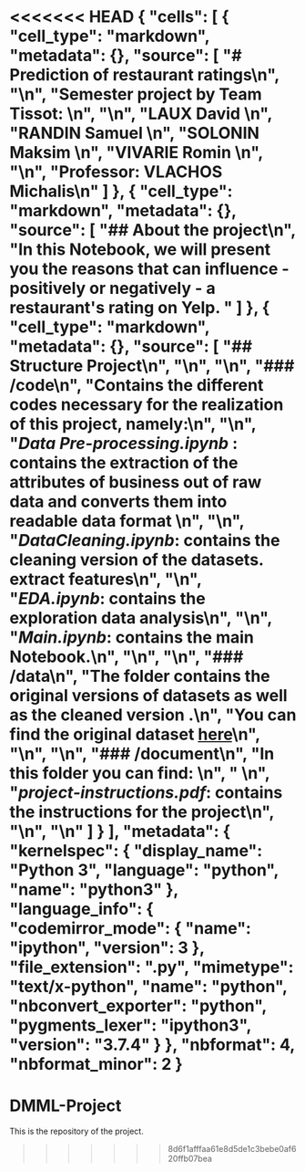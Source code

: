 <<<<<<< HEAD
{
 "cells": [
  {
   "cell_type": "markdown",
   "metadata": {},
   "source": [
    "# Prediction of restaurant ratings\n",
    "\n",
    "Semester project by Team Tissot:   \n",
    "\n",
    "**LAUX** David  \n",
    "**RANDIN** Samuel  \n",
    "**SOLONIN** Maksim  \n",
    "**VIVARIE** Romin  \n",
    "\n",
    "Professor: **VLACHOS** Michalis\n"
   ]
  },
  {
   "cell_type": "markdown",
   "metadata": {},
   "source": [
    "## About the project\n",
    "In this Notebook, we will present you the reasons that can influence - positively or negatively - a restaurant's rating on Yelp. "
   ]
  },
  {
   "cell_type": "markdown",
   "metadata": {},
   "source": [
    "## Structure Project\n",
    "\n",
    "\n",
    "### /code\n",
    "Contains the different codes necessary for the realization of this project, namely:\n",
    "\n",
    "***Data Pre-processing.ipynb*** : contains the extraction of the attributes of business out of raw data and converts them into readable data format \n",
    "\n",
    "***DataCleaning.ipynb***: contains the cleaning version of the datasets. extract features\n",
    "\n",
    "***EDA.ipynb***: contains the exploration data analysis\n",
    "\n",
    "***Main.ipynb***: contains the main Notebook.\n",
    "\n",
    "\n",
    "### /data\n",
    "The folder contains the original versions of datasets as well as the cleaned version .\n",
    "You can find the original dataset [here](https://www.yelp.com/dataset/challenge)\n",
    "\n",
    "\n",
    "### /document\n",
    "In this folder you can find: \n",
    "  \n",
    "***project-instructions.pdf***: contains the instructions for the project\n",
    "\n",
    "\n"
   ]
  }
 ],
 "metadata": {
  "kernelspec": {
   "display_name": "Python 3",
   "language": "python",
   "name": "python3"
  },
  "language_info": {
   "codemirror_mode": {
    "name": "ipython",
    "version": 3
   },
   "file_extension": ".py",
   "mimetype": "text/x-python",
   "name": "python",
   "nbconvert_exporter": "python",
   "pygments_lexer": "ipython3",
   "version": "3.7.4"
  }
 },
 "nbformat": 4,
 "nbformat_minor": 2
}
=======
# DMML-Project
This is the repository of the project.
>>>>>>> 8d6f1afffaa61e8d5de1c3bebe0af620ffb07bea
